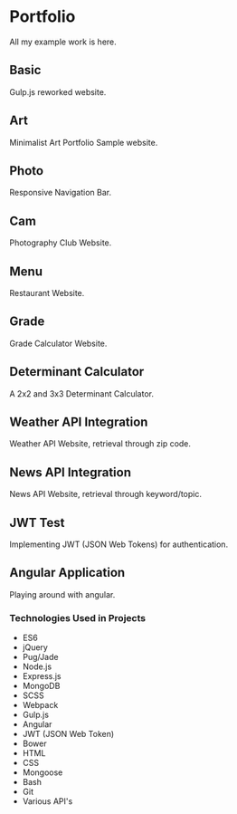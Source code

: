 # Portfolio
All my example work is here. 

## Basic
Gulp.js reworked website. 

## Art 
Minimalist Art Portfolio Sample website.

## Photo 
Responsive Navigation Bar. 

## Cam
Photography Club Website. 

## Menu
Restaurant Website. 

## Grade
Grade Calculator Website.

## Determinant Calculator
A 2x2 and 3x3 Determinant Calculator.

## Weather API Integration 
Weather API Website, retrieval through zip code.

## News API Integration
News API Website, retrieval through keyword/topic.

## JWT Test
Implementing JWT (JSON Web Tokens) for authentication. 

## Angular Application
Playing around with angular.

### Technologies Used in Projects
* ES6
* jQuery
* Pug/Jade
* Node.js
* Express.js
* MongoDB
* SCSS
* Webpack
* Gulp.js
* Angular
* JWT (JSON Web Token)
* Bower
* HTML 
* CSS
* Mongoose
* Bash
* Git
* Various API's
